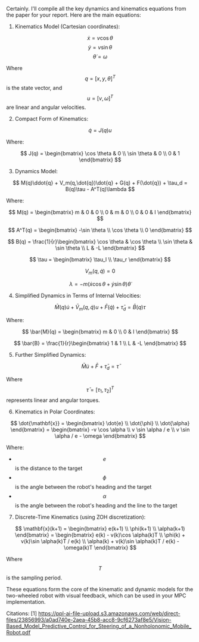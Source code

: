 Certainly. I'll compile all the key dynamics and kinematics equations from the paper for your report. Here are the main equations:

1. Kinematics Model (Cartesian coordinates):

$$
\dot{x} = v \cos \theta
$$
$$
\dot{y} = v \sin \theta
$$
$$
\dot{\theta} = \omega
$$

Where $$q = [x, y, \theta]^T$$ is the state vector, and $$u = [v, \omega]^T$$ are linear and angular velocities.

2. Compact Form of Kinematics:

$$
\dot{q} = J(q)u
$$

Where:

$$
J(q) = \begin{bmatrix}
\cos \theta & 0 \\
\sin \theta & 0 \\
0 & 1
\end{bmatrix}
$$

3. Dynamics Model:

$$
M(q)\ddot{q} + V_m(q,\dot{q})\dot{q} + G(q) + F(\dot{q}) + \tau_d = B(q)\tau - A^T(q)\lambda
$$

Where:

$$
M(q) = \begin{bmatrix}
m & 0 & 0 \\
0 & m & 0 \\
0 & 0 & I
\end{bmatrix}
$$

$$
A^T(q) = \begin{bmatrix}
-\sin \theta \\
\cos \theta \\
0
\end{bmatrix}
$$

$$
B(q) = \frac{1}{r}\begin{bmatrix}
\cos \theta & \cos \theta \\
\sin \theta & \sin \theta \\
L & -L
\end{bmatrix}
$$

$$
\tau = \begin{bmatrix}
\tau_l \\
\tau_r
\end{bmatrix}
$$

$$
V_m(q,\dot{q}) = 0
$$

$$
\lambda = -m(\dot{x}\cos \theta + \dot{y}\sin \theta)\dot{\theta}
$$

4. Simplified Dynamics in Terms of Internal Velocities:

$$
\bar{M}(q)\dot{u} + \bar{V}_m(q,\dot{q})u + \bar{F}(\dot{q}) + \bar{\tau}_d = \bar{B}(q)\tau
$$

Where:

$$
\bar{M}(q) = \begin{bmatrix}
m & 0 \\
0 & I
\end{bmatrix}
$$

$$
\bar{B} = \frac{1}{r}\begin{bmatrix}
1 & 1 \\
L & -L
\end{bmatrix}
$$

5. Further Simplified Dynamics:

$$
\bar{M}\dot{u} + \bar{F} + \bar{\tau}_d = \bar{\tau}
$$

Where $$\bar{\tau} = [\tau_1, \tau_2]^T$$ represents linear and angular torques.

6. Kinematics in Polar Coordinates:

$$
\dot{\mathbf{x}} = \begin{bmatrix}
\dot{e} \\
\dot{\phi} \\
\dot{\alpha}
\end{bmatrix} = \begin{bmatrix}
-v \cos \alpha \\
v \sin \alpha / e \\
v \sin \alpha / e - \omega
\end{bmatrix}
$$

Where:
- $$e$$ is the distance to the target
- $$\phi$$ is the angle between the robot's heading and the target
- $$\alpha$$ is the angle between the robot's heading and the line to the target

7. Discrete-Time Kinematics (using ZOH discretization):

$$
\mathbf{x}(k+1) = \begin{bmatrix}
e(k+1) \\
\phi(k+1) \\
\alpha(k+1)
\end{bmatrix} = \begin{bmatrix}
e(k) - v(k)\cos \alpha(k)T \\
\phi(k) + v(k)\sin \alpha(k)T / e(k) \\
\alpha(k) + v(k)\sin \alpha(k)T / e(k) - \omega(k)T
\end{bmatrix}
$$

Where $$T$$ is the sampling period.

These equations form the core of the kinematic and dynamic models for the two-wheeled robot with visual feedback, which can be used in your MPC implementation.

Citations:
[1] https://ppl-ai-file-upload.s3.amazonaws.com/web/direct-files/23856993/a0ad740e-2aea-45b8-acc8-9cf6273af8e5/Vision-Based_Model_Predictive_Control_for_Steering_of_a_Nonholonomic_Mobile_Robot.pdf